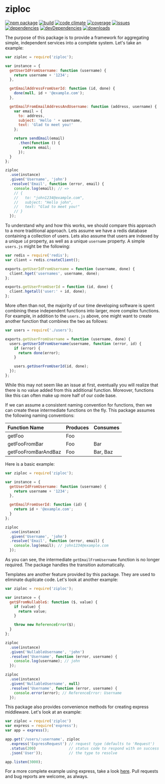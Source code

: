 # ziploc
[![npm package](https://badge.fury.io/js/ziploc.svg)](http://badge.fury.io/js/ziploc)
[![build](https://travis-ci.org/bakerface/ziploc.svg?branch=master)](https://travis-ci.org/bakerface/ziploc)
[![code climate](https://codeclimate.com/github/bakerface/ziploc/badges/gpa.svg)](https://codeclimate.com/github/bakerface/ziploc)
[![coverage](https://codeclimate.com/github/bakerface/ziploc/badges/coverage.svg)](https://codeclimate.com/github/bakerface/ziploc/coverage)
[![issues](https://img.shields.io/github/issues/bakerface/ziploc.svg)](https://github.com/bakerface/ziploc/issues)
[![dependencies](https://david-dm.org/bakerface/ziploc.svg)](https://david-dm.org/bakerface/ziploc)
[![devDependencies](https://david-dm.org/bakerface/ziploc/dev-status.svg)](https://david-dm.org/bakerface/ziploc#info=devDependencies)
[![downloads](http://img.shields.io/npm/dm/ziploc.svg)](https://www.npmjs.com/package/ziploc)

The purpose of this package is to provide a framework for aggregating simple,
independent services into a complete system. Let's take an example:

``` javascript
var ziploc = require('ziploc');

var instance = {
  getUserIdFromUsername: function (username) {
    return username + '1234';
  },

  getEmailAddressFromUserId: function (id, done) {
    done(null, id + '@example.com');
  },

  getEmailFromEmailAddressAndUsername: function (address, username) {
    var email = {
      to: address,
      subject: 'Hello ' + username,
      text: 'Glad to meet you!'
    };

    return sendEmail(email)
      .then(function () {
        return email;
      });
  }
};

ziploc
  .use(instance)
  .given('Username', 'john')
  .resolve('Email', function (error, email) {
    console.log(email); // =>
    // {
    //   to: "john1234@example.com",
    //   subject: "Hello john",
    //   text: "Glad to meet you!"
    // }
  });
```

To understand why and how this works, we should compare this approach to a more
traditional approach. Lets assume we have a redis database containing a
collection of users. Lets also assume that users are indexed by a unique `id`
property, as well as a unique `username` property. A simple `users.js` might be
the following:

``` javascript
var redis = require('redis');
var client = redis.createClient();

exports.getUserIdFromUsername = function (username, done) {
  client.hget('usernames', username, done);
};

exports.getUserFromUserId = function (id, done) {
  client.hgetall('user:' + id, done);
};
```

More often than not, the majority of our time developing software is spent
combining these independent functions into larger, more complex functions. For
example, in addition to the `users.js` above, one might want to create another
function that combines the two as follows:

``` javascript
var users = require('./users');

exports.getUserFromUsername = function (username, done) {
  users.getUserIdFromUsername(username, function (error, id) {
    if (error) {
      return done(error);
    }

    users.getUserFromUserId(id, done);
  });
};
```

While this may not seem like an issue at first, eventually you will realize that
there is no value added from this additional function. Moreover, functions like
this can often make up more half of our code base.

If we can assume a consistent naming convention for functions, then we can
create these intermediate functions on the fly. This package assumes the
following naming conventions:

| Function Name       | Produces | Consumes |
|:--------------------|:---------|:---------|
| getFoo              | Foo      |          |
| getFooFromBar       | Foo      | Bar      |
| getFooFromBarAndBaz | Foo      | Bar, Baz |

Here is a basic example:

``` javascript
var ziploc = require('ziploc');

var instance = {
  getUserIdFromUsername: function (username) {
    return username + '1234';
  },

  getEmailFromUserId: function (id) {
    return id + '@example.com';
  }
};

ziploc
  .use(instance)
  .given('Username', 'john')
  .resolve('Email', function (error, email) {
    console.log(email); // john1234@example.com
  });
```

As you can see, the intermediate `getEmailFromUsername` function is no longer
required. The package handles the transition automatically.

Templates are another feature provided by this package. They are used to
eliminate duplicate code. Let's look at another example:

``` javascript
var ziploc = require('ziploc');

var instance = {
  get$FromNullable$: function ($, value) {
    if (value) {
      return value;
    }

    throw new ReferenceError($);
  }
};

ziploc
  .use(instance)
  .given('NullableUsername', 'john')
  .resolve('Username', function (error, username) {
    console.log(username); // john
  });

ziploc
  .use(instance)
  .given('NullableUsername', null)
  .resolve('Username', function (error, username) {
    console.error(error); // ReferenceError: Username
  });
```

This package also provides convenience methods for creating express
middleware. Let's look at an example:

``` javascript
var ziploc = require('ziploc')
var express = require('express');
var app = express();

app.get('/users/:username', ziploc
  .express('ExpressRequest') // request type (defaults to 'Request')
  .status(200)               // status code to respond with on success
  .json('User'));            // the type to resolve

app.listen(3000);
```

For a more complete example using express, take a look [here](example). Pull
requests and bug reports are welcome, as always.
